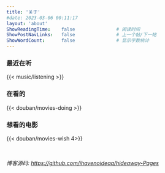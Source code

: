 ```yaml
---
title: '关于'
#date: 2023-03-06 00:11:17
layout: 'about'
ShowReadingTime:    false               # 阅读时间
ShowPostNavLinks:   false               # 上一个帖/下一帖
ShowWordCount:      false               # 显示字数统计
---
```


### 最近在听
{{< music/listening >}}

### 在看的
{{< douban/movies-doing >}}

### 想看的电影
{{< douban/movies-wish 4>}}

<br/>

_博客源码: https://github.com/ihavenoideaa/hideaway-Pages_

